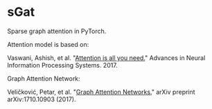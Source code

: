 # sGat
Sparse graph attention in PyTorch.

Attention model is based on:

Vaswani, Ashish, et al. "[Attention is all you need.](http://papers.nips.cc/paper/7181-attention-is-all-you-need)" Advances in Neural Information Processing Systems. 2017.

Graph Attention Network:

Veličković, Petar, et al. "[Graph Attention Networks.](https://arxiv.org/abs/1710.10903)" arXiv preprint arXiv:1710.10903 (2017).
